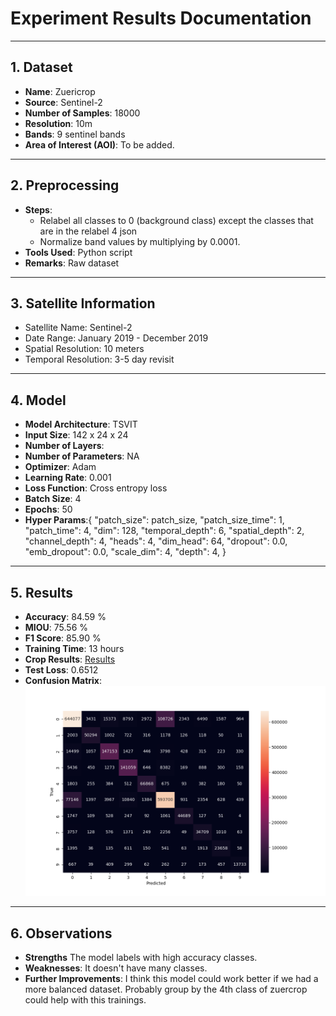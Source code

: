 # Experiment Results Documentation

---

## 1. Dataset

- **Name**:  Zuericrop
- **Source**: Sentinel-2
- **Number of Samples**: 18000
- **Resolution**: 10m
- **Bands**: 9 sentinel bands
- **Area of Interest (AOI)**: To be added.

---

## 2. Preprocessing

- **Steps**: 
  - Relabel all classes to 0 (background class) except the classes that are in the relabel 4 json
  - Normalize band values by multiplying by 0.0001.
- **Tools Used**: Python script
- **Remarks**: Raw dataset

---

## 3. Satellite Information

- Satellite Name: Sentinel-2
- Date Range: January 2019 - December 2019
- Spatial Resolution: 10 meters
- Temporal Resolution: 3-5 day revisit

---

## 4. Model

- **Model Architecture**: TSVIT
- **Input Size**: 142 x 24 x 24
- **Number of Layers**: 
- **Number of Parameters**: NA
- **Optimizer**: Adam
- **Learning Rate**: 0.001
- **Loss Function**: Cross entropy loss
- **Batch Size**: 4
- **Epochs**: 50
- **Hyper Params**:{
    "patch_size": patch_size,
    "patch_size_time": 1,
    "patch_time": 4,
    "dim": 128,
    "temporal_depth": 6,
    "spatial_depth": 2,
    "channel_depth": 4,
    "heads": 4,
    "dim_head": 64,
    "dropout": 0.0,
    "emb_dropout": 0.0,
    "scale_dim": 4,
    "depth": 4,
}

---

## 5. Results

- **Accuracy**:   84.59 %
- **MIOU**: 75.56 %
- **F1 Score**: 85.90 %
- **Training Time**: 13 hours
- **Crop Results**: [Results](../csvs/zueri_crop_6_results.csv)
- **Test Loss**: 0.6512
- **Confusion Matrix**: ![Confusion Martix](../matrixes/confusion_matrix_zuericrop%209.png)


---

## 6. Observations

- **Strengths** The model labels with high accuracy classes.
- **Weaknesses**: It doesn't have many classes.
- **Further Improvements**: I think this model could work better if we had a more balanced dataset. Probably group by the 4th class of zuercrop could help with this trainings.


